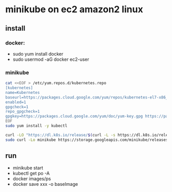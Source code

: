 # minikube on ec2 amazon2 linux
## install
### docker:
- sudo yum install docker
- sudo usermod -aG docker ec2-user
### minikube
```bash
cat <<EOF > /etc/yum.repos.d/kubernetes.repo
[kubernetes]
name=Kubernetes
baseurl=https://packages.cloud.google.com/yum/repos/kubernetes-el7-x86_64
enabled=1
gpgcheck=1
repo_gpgcheck=1
gpgkey=https://packages.cloud.google.com/yum/doc/yum-key.gpg https://packages.cloud.google.com/yum/doc/rpm-package-key.gpg
EOF
sudo yum install -y kubectl

curl -LO "https://dl.k8s.io/release/$(curl -L -s https://dl.k8s.io/release/stable.txt)/bin/linux/amd64/kubectl"
sudo curl -Lo minikube https://storage.googleapis.com/minikube/releases/latest/minikube-linux-amd64 && sudo chmod +x minikube
```
## run
- minikube start
- kubectl get po -A
- docker images/ps
- docker save xxx -o baseImage
